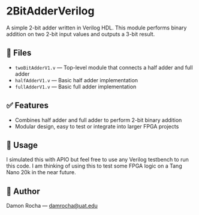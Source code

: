 # 2BitAdderVerilog

A simple 2-bit adder written in Verilog HDL. This module performs binary addition on two 2-bit input values and outputs a 3-bit result.

## 🔧 Files

- `twoBitAdderV1.v` — Top-level module that connects a half adder and full adder
- `halfAdderV1.v` — Basic half adder implementation
- `fullAdderV1.v` — Basic full adder implementation

## ✅ Features

- Combines half adder and full adder to perform 2-bit binary addition
- Modular design, easy to test or integrate into larger FPGA projects

## 🧪 Usage
I simulated this with APIO but feel free to use any Verilog testbench to run this code. I am thinking of using this to test some FPGA logic on a Tang Nano 20k in the near future.
## 📧 Author

Damon Rocha — [damrocha@uat.edu](mailto:damrocha@uat.edu)
